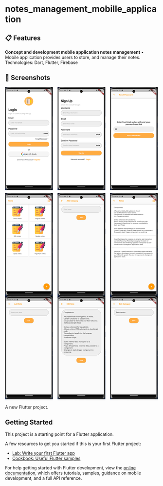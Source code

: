 # notes_management_mobille_application

## 📋 Features
**Concept and development mobile application notes management**
• Mobile application provides users to store, and manage their notes.
Technologies: Dart, Flutter, Firebase
## 📸 Screenshots
  
![App Screenshot](assets/img/Untitled.png)

A new Flutter project.

## Getting Started

This project is a starting point for a Flutter application.

A few resources to get you started if this is your first Flutter project:

- [Lab: Write your first Flutter app](https://docs.flutter.dev/get-started/codelab)
- [Cookbook: Useful Flutter samples](https://docs.flutter.dev/cookbook)

For help getting started with Flutter development, view the
[online documentation](https://docs.flutter.dev/), which offers tutorials,
samples, guidance on mobile development, and a full API reference.
